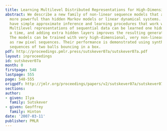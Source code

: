 ```yaml
---
title: Learning Multilevel Distributed Representations for High-Dimensional Sequences
abstract: We describe a new family of non-linear sequence models that are substantially
  more powerful than hidden Markov models or linear dynamical systems. Our models
  have simple approximate inference and learning procedures that work well in practice.
  Multilevel representations of sequential data can be learned one hidden layer at
  a time, and adding extra hidden layers improves the resulting generative models.
  The models can be trained with very high-dimensional, very non-linear data such
  as raw pixel sequences. Their performance is demonstrated using synthetic video
  sequences of two balls bouncing in a box.
pdf: http://proceedings.pmlr.press/sutskever07a/sutskever07a.pdf
layout: inproceedings
id: sutskever07a
month: 0
firstpage: 548
lastpage: 555
page: 548-555
origpdf: http://jmlr.org/proceedings/papers/v2/sutskever07a/sutskever07a.pdf
sections: 
author:
- given: Ilya
  family: Sutskever
- given: Geoffrey
  family: Hinton
date: '2007-03-11'
publisher: PMLR
---
```

